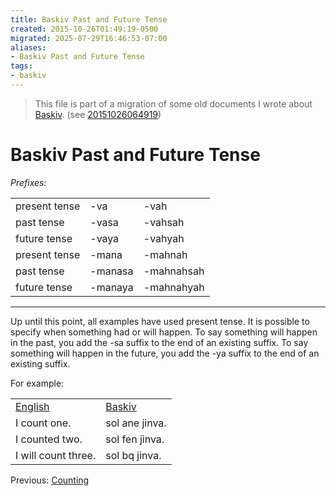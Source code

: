 ```yaml
---
title: Baskiv Past and Future Tense
created: 2015-10-26T01:49:19-0500
migrated: 2025-07-29T16:46:53-07:00
aliases:
- Baskiv Past and Future Tense
tags:
- baskiv
---
```


> This file is part of a migration of some old documents I wrote about [Baskiv](baskiv.md). (see [20151026064919](../entries/20151026064919.md))

# Baskiv Past and Future Tense

*Prefixes:*

<table><tbody><tr><td>present tense</td><td class="baskiv">-va</td><td>-vah</td></tr><tr><td>past tense</td><td class="baskiv">-vasa</td><td>-vahsah</td></tr><tr><td>future tense</td><td class="baskiv">-vaya</td><td>-vahyah</td></tr><tr><td>present tense</td><td class="baskiv">-mana</td><td>-mahnah</td></tr><tr><td>past tense</td><td class="baskiv">-manasa</td><td>-mahnahsah</td></tr><tr><td>future tense</td><td class="baskiv">-manaya</td><td>-mahnahyah</td></tr></tbody></table>

---

Up until this point, all examples have used present tense. It is possible to specify when something had or will happen. To say something will happen in the past, you add the <span class="baskiv">-sa</span> suffix to the end of an existing suffix. To say something will happen in the future, you add the <span class="baskiv">-ya</span> suffix to the end of an existing suffix.

For example:

<table><tbody><tr><td><u>English</u></td><td><u>Baskiv</u></td></tr><tr><td>I count one.</td><td class="baskiv">sol ane jinva.</td></tr><tr><td>I counted two.</td><td class="baskiv">sol fen jinva.</td></tr><tr><td>I will count three.</td><td class="baskiv">sol bq jinva.</td></tr></tbody></table>

Previous: [Counting](baskiv-counting.md)
